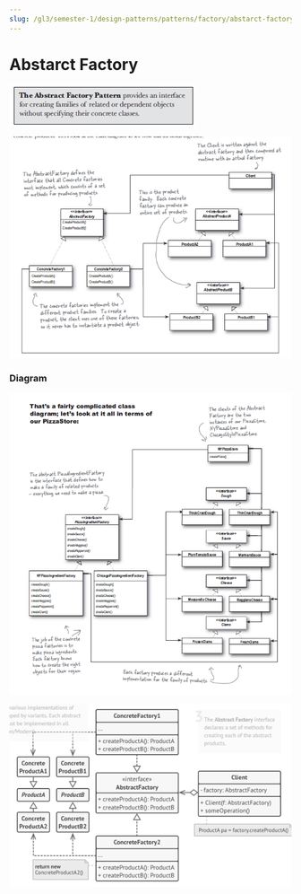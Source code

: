 ```yaml
---
slug: /gl3/semester-1/design-patterns/patterns/factory/abstarct-factory-f3feec37b46f4c2d95f47faabe9b9398
---
```


# Abstarct Factory

![Abstarct%20Factory%20f3feec37b46f4c2d95f47faabe9b9398/Untitled.png](Abstarct%20Factory%20f3feec37b46f4c2d95f47faabe9b9398/Untitled.png)

![Abstarct%20Factory%20f3feec37b46f4c2d95f47faabe9b9398/Untitled%201.png](Abstarct%20Factory%20f3feec37b46f4c2d95f47faabe9b9398/Untitled%201.png)

### Diagram

![Abstarct%20Factory%20f3feec37b46f4c2d95f47faabe9b9398/Untitled%202.png](Abstarct%20Factory%20f3feec37b46f4c2d95f47faabe9b9398/Untitled%202.png)

![Abstarct%20Factory%20f3feec37b46f4c2d95f47faabe9b9398/Untitled%203.png](Abstarct%20Factory%20f3feec37b46f4c2d95f47faabe9b9398/Untitled%203.png)
